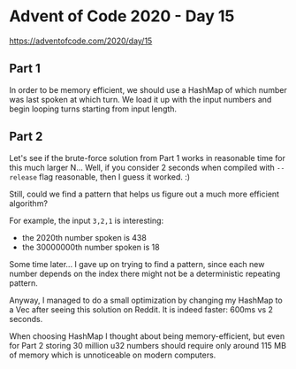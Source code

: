 # Advent of Code 2020 - Day 15

https://adventofcode.com/2020/day/15

## Part 1

In order to be memory efficient, we should use a HashMap of which number was last spoken at which turn. We load it up with the input numbers and begin looping turns starting from input length.

## Part 2

Let's see if the brute-force solution from Part 1 works in reasonable time for this much larger N... Well, if you consider 2 seconds when compiled with `--release` flag reasonable, then I guess it worked. :)

Still, could we find a pattern that helps us figure out a much more efficient algorithm?

For example, the input `3,2,1` is interesting:
  - the 2020th number spoken is 438
  - the 30000000th number spoken is 18

Some time later... I gave up on trying to find a pattern, since each new number depends on the index there might not be a deterministic repeating pattern.

Anyway, I managed to do a small optimization by changing my HashMap to a Vec after seeing this solution on Reddit. It is indeed faster: 600ms vs 2 seconds.

When choosing HashMap I thought about being memory-efficient, but even for Part 2 storing 30 million u32 numbers should require only around 115 MB of memory which is unnoticeable on modern computers.
